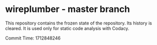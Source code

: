 # wireplumber - master branch

This repository contains the frozen state of the repository.
Its history is cleared. It is used only for static code
analysis with Codacy.

Commit Time: 1712848246